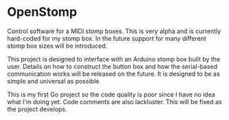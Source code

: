 # OpenStomp
Control software for a MIDI stomp boxes. This is very alpha and is currently hard-coded for my stomp box. In the future support for many different stomp box sizes will be introduced.

This project is designed to interface with an Arduino stomp box built by the user. Details on how to construct the button box and how the serial-based communication works will be released on the future. It is designed to be as simple and universal as possible.

This is my first Go project so the code quality is poor since I have no idea what I'm doing yet. Code comments are also lackluster. This will be fixed as the project develops.
